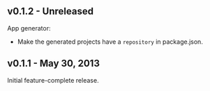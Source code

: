 v0.1.2 - Unreleased
-------------------

App generator:

 * Make the generated projects have a `repository` in package.json.

v0.1.1 - May 30, 2013
---------------------

Initial feature-complete release.
